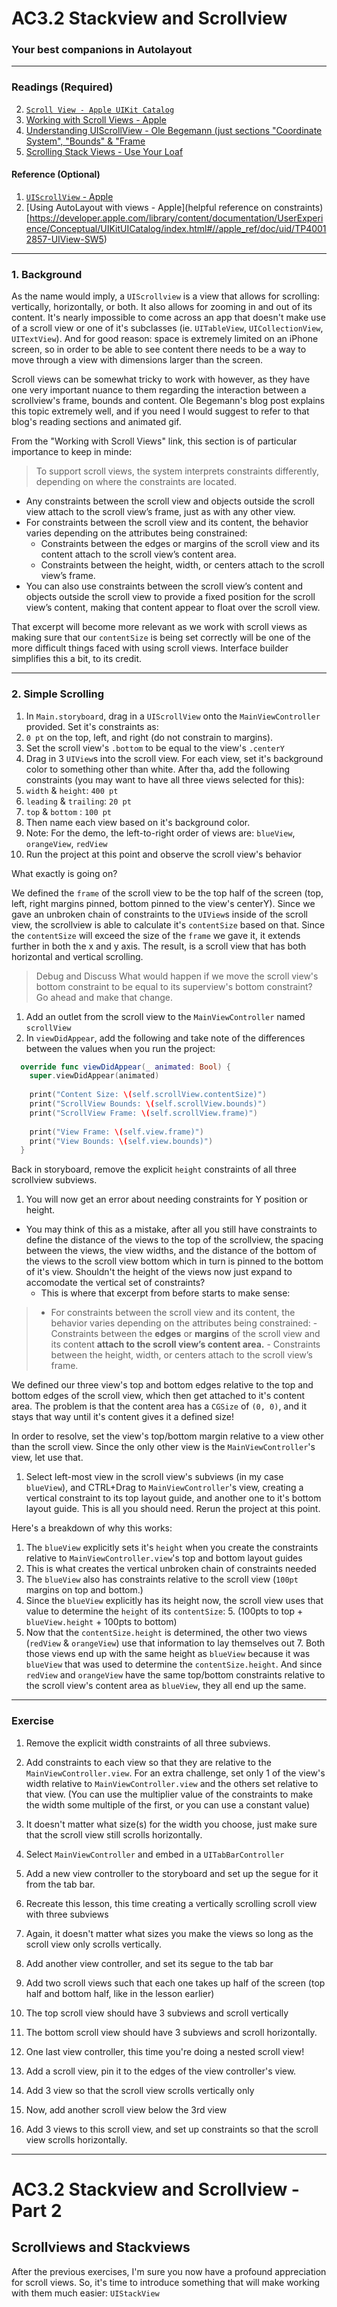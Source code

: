 # AC3.2 Stackview and Scrollview
### Your best companions in Autolayout

---
### Readings (Required)
2. [`Scroll View - Apple UIKit Catalog`](https://developer.apple.com/library/content/documentation/UserExperience/Conceptual/UIKitUICatalog/UIScrollView.html#//apple_ref/doc/uid/TP40012857-UIScrollView)
2. [Working with Scroll Views - Apple](https://developer.apple.com/library/content/documentation/UserExperience/Conceptual/AutolayoutPG/WorkingwithScrollViews.html#//apple_ref/doc/uid/TP40010853-CH24-SW1)
3. [Understanding UIScrollView - Ole Begemann (just sections "Coordinate System", "Bounds" & "Frame](https://oleb.net/blog/2014/04/understanding-uiscrollview/)
3. [Scrolling Stack Views - Use Your Loaf](http://useyourloaf.com/blog/scrolling-stack-views/)

#### Reference (Optional)
1. [`UIScrollView` - Apple](https://developer.apple.com/reference/uikit/uiscrollview)
2. [Using AutoLayout with views - Apple](helpful reference on constraints)[https://developer.apple.com/library/content/documentation/UserExperience/Conceptual/UIKitUICatalog/index.html#//apple_ref/doc/uid/TP40012857-UIView-SW5)

---
### 1. Background
As the name would imply, a `UIScrollview` is a view that allows for scrolling: vertically, horizontally, or both. It also allows for zooming in and out of its content. It's nearly impossible to come across an app that doesn't make use of a scroll view or one of it's subclasses (ie. `UITableView`, `UICollectionView`, `UITextView`). And for good reason: space is extremely limited on an iPhone screen, so in order to be able to see content there needs to be a way to move through a view with dimensions larger than the screen. 

Scroll views can be somewhat tricky to work with however, as they have one very important nuance to them regarding the interaction between a scrollview's frame, bounds and content. Ole Begemann's blog post explains this topic extremely well, and if you need I would suggest to refer to that blog's reading sections and animated gif.

From the "Working with Scroll Views" link, this section is of particular importance to keep in minde:
> To support scroll views, the system interprets constraints differently, depending on where the constraints are located.
  - Any constraints between the scroll view and objects outside the scroll view attach to the scroll view’s frame, just as with any other view.
  - For constraints between the scroll view and its content, the behavior varies depending on the attributes being constrained:
     - Constraints between the edges or margins of the scroll view and its content attach to the scroll view’s content area.
     - Constraints between the height, width, or centers attach to the scroll view’s frame.
  - You can also use constraints between the scroll view’s content and objects outside the scroll view to provide a fixed position for the scroll view’s content, making that content appear to float over the scroll view.

That excerpt will become more relevant as we work with scroll views as making sure that our `contentSize` is being set correctly will be one of the more difficult things faced with using scroll views. Interface builder simplifies this a bit, to its credit. 

---
### 2. Simple Scrolling

1. In `Main.storyboard`, drag in a `UIScrollView` onto the `MainViewController` provided. Set it's constraints as: 
  2. `0 pt` on the top, left, and right (do not constrain to margins).
  3. Set the scroll view's `.bottom` to be equal to the view's `.centerY`
4. Drag in 3 `UIView`s into the scroll view. For each view, set it's background color to something other than white. After tha, add the following constraints (you may want to have all three views selected for this):
  5. `width` & `height`: `400 pt`
  6. `leading` & `trailing`: `20 pt`
  7. `top` & `bottom` : `100 pt`
  8. Then name each view based on it's background color.
  9. Note: For the demo, the left-to-right order of views are: `blueView`, `orangeView`, `redView`
8. Run the project at this point and observe the scroll view's behavior

What exactly is going on? 

We defined the `frame` of the scroll view to be the top half of the screen (top, left, right margins pinned, bottom pinned to the view's centerY). Since we gave an unbroken chain of constraints to the `UIView`s inside of the scroll view, the scrollview is able to calculate it's `contentSize` based on that. Since the `contentSize` will exceed the size of the `frame` we gave it, it extends further in both the x and y axis. The result, is a scroll view that has both horizontal and vertical scrolling. 

> Debug and Discuss
What would happen if we move the scroll view's bottom constraint to be equal to its superview's bottom constraint? Go ahead and make that change.

1. Add an outlet from the scroll view to the `MainViewController` named `scrollView`
2. In `viewDidAppear`, add the following and take note of the differences between the values when you run the project: 
```swift
  override func viewDidAppear(_ animated: Bool) {
    super.viewDidAppear(animated)
    
    print("Content Size: \(self.scrollView.contentSize)")
    print("ScrollView Bounds: \(self.scrollView.bounds)")
    print("ScrollView Frame: \(self.scrollView.frame)")
    
    print("View Frame: \(self.view.frame)")
    print("View Bounds: \(self.view.bounds)")
  }
```

Back in storyboard, remove the explicit `height` constraints of all three scrollview subviews. 

1. You will now get an error about needing constraints for Y position or height. 

- You may think of this as a mistake, after all you still have constraints to define the distance of the views to the top of the scrollview, the spacing between the views, the view widths, and the distance of the bottom of the views to the scroll view bottom which in turn is pinned to the bottom of it's view. Shouldn't the height of the views now just expand to accomodate the vertical set of constraints?
  - This is where that excerpt from before starts to make sense: 

> - For constraints between the scroll view and its content, the behavior varies depending on the attributes being constrained:
     - Constraints between the **edges** or **margins** of the scroll view and its content **attach to the scroll view’s content area.**
     - Constraints between the height, width, or centers attach to the scroll view’s frame.

We defined our three view's top and bottom edges relative to the top and bottom edges of the scroll view, which then get attached to it's content area. The problem is that the content area has a `CGSize` of `(0, 0)`, and it stays that way until it's content gives it a defined size!

In order to resolve, set the view's top/bottom margin relative to a view other than the scroll view. Since the only other view is the `MainViewController`'s view, let use that. 

1. Select left-most view in the scroll view's subviews (in my case `blueView`), and CTRL+Drag to `MainViewController`'s view, creating a vertical constraint to its top layout guide, and another one to it's bottom layout guide. This is all you should need. Rerun the project at this point. 

Here's a breakdown of why this works:
1. The `blueView` explicitly sets it's `height` when you create the constraints relative to `MainViewController.view`'s top and bottom layout guides
  2. This is what creates the vertical unbroken chain of constraints needed
3. The `blueView` also has constraints relative to the scroll view (`100pt` margins on top and bottom.)
  4. Since the `blueView` explicitly has its height now, the scroll view uses that value to determine the `height` of its `contentSize`:
    5. (100pts to top + `blueView.height` + 100pts to bottom)
  6. Now that the `contentSize.height` is determined, the other two views (`redView` & `orangeView`) use that information to lay themselves out
    7. Both those views end up with the same height as `blueView` because it was `blueView` that was used to determine the `contentSize.height`. And since `redView` and `orangeView` have the same top/bottom constraints relative to the scroll view's content area as `blueView`, they all end up the same. 

---
### Exercise
1. Remove the explicit width constraints of all three subviews. 
2. Add constraints to each view so that they are relative to the `MainViewController.view`. For an extra challenge, set only 1 of the view's width relative to `MainViewController.view` and the others set relative to that view. (You can use the multiplier value of the constraints to make the width some multiple of the first, or you can use a constant value)
3. It doesn't matter what size(s) for the width you choose, just make sure that the scroll view still scrolls horizontally. 


1. Select `MainViewController` and embed in a `UITabBarController`
2. Add a new view controller to the storyboard and set up the segue for it from the tab bar. 
3. Recreate this lesson, this time creating a vertically scrolling scroll view with three subviews
4. Again, it doesn't matter what sizes you make the views so long as the scroll view only scrolls vertically. 


3. Add another view controller, and set its segue to the tab bar
4. Add two scroll views such that each one takes up half of the screen (top half and bottom half, like in the lesson earlier)
5. The top scroll view should have 3 subviews and scroll vertically
6. The bottom scroll view should have 3 subviews and scroll horizontally. 

4. One last view controller, this time you're doing a nested scroll view!
5. Add a scroll view, pin it to the edges of the view controller's view.
6. Add 3 view so that the scroll view scrolls vertically only
7. Now, add another scroll view below the 3rd view
8. Add 3 views to this scroll view, and set up constraints so that the scroll view scrolls horizontally. 
---


# AC3.2 Stackview and Scrollview - Part 2
## Scrollviews and Stackviews

After the previous exercises, I'm sure you now have a profound appreciation for scroll views. So, it's time to introduce something that will make working with them much easier: `UIStackView`


